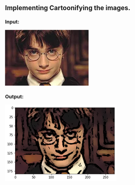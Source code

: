 ## Implementing Cartoonifying the images.
### Input:
![alt text](https://github.com/Jaideep07/Image-Processing-OpenCV/blob/master/Image_Cartoonification/harry.jpeg?raw=true)
### Output:
![alt text](https://github.com/Jaideep07/Image-Processing-OpenCV/blob/master/Image_Cartoonification/harry_cartoon.png?raw=true)
